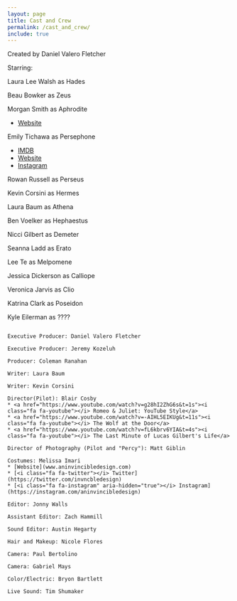 ```yaml
---
layout: page
title: Cast and Crew
permalink: /cast_and_crew/
include: true
---
```

Created by Daniel Valero Fletcher

Starring:

Laura Lee Walsh as Hades

Beau Bowker as Zeus

Morgan Smith as Aphrodite
* [Website](https://www.thisismorgansmith.com)

Emily Tichawa as Persephone
* [IMDB](http://www.imdb.com/name/nm4668016/)
* [Website](https://www.EmilyTichawa.com)
* [<i class="fa fa-instagram" aria-hidden="true"></i> Instagram](https://instagram.com/emtish)

Rowan Russell as Perseus

Kevin Corsini as Hermes

Laura Baum as Athena

Ben Voelker as Hephaestus

Nicci Gilbert as Demeter

Seanna Ladd as Erato

Lee Te as Melpomene

Jessica Dickerson as Calliope

Veronica Jarvis as Clio

Katrina Clark as Poseidon

Kyle Eilerman as ????

````

Executive Producer: Daniel Valero Fletcher

Executive Producer: Jeremy Kozeluh

Producer: Coleman Ranahan

Writer: Laura Baum

Writer: Kevin Corsini

Director(Pilot): Blair Cosby
* <a href="https://www.youtube.com/watch?v=g28hI2ZhG6s&t=1s"><i class="fa fa-youtube"></i> Romeo & Juliet: YouTube Style</a>
* <a href="https://www.youtube.com/watch?v=-AIHL5EIKUg&t=11s"><i class="fa fa-youtube"></i> The Wolf at the Door</a>
* <a href="https://www.youtube.com/watch?v=fL6kbrv6YIA&t=4s"><i class="fa fa-youtube"></i> The Last Minute of Lucas Gilbert's Life</a>

Director of Photography (Pilot and "Percy"): Matt Giblin

Costumes: Melissa Imari
* [Website](www.aninvincibledesign.com)
* [<i class="fa fa-twitter"></i> Twitter](https://twitter.com/invncbledesign)
* [<i class="fa fa-instagram" aria-hidden="true"></i> Instagram](https://instagram.com/aninvincibledesign)

Editor: Jonny Walls

Assistant Editor: Zach Hammill

Sound Editor: Austin Hegarty

Hair and Makeup: Nicole Flores

Camera: Paul Bertolino

Camera: Gabriel Mays

Color/Electric: Bryon Bartlett

Live Sound: Tim Shumaker